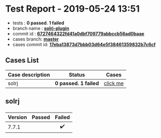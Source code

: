# Test Report - 2019-05-24 13:51

- tests  : **0 passed**. **1 failed**
- branch name : **[solrj-plugin](https://github.com/apache/incubator-skywalking/tree/solrj-plugin)**
- commit id : **[6727464322fd41a0dbf709779abbccb56ad0baae](https://github.com/apache/incubator-skywalking/commit/6727464322fd41a0dbf709779abbccb56ad0baae)**
- cases branch: **[master](https://github.com/SkywalkingTest/skywalking-autotest-scenarios/tree/master)**
- cases commit id: **[17eba13873d7bbb03d64e5f38461359832b7c6cf](https://github.com/SkywalkingTest/skywalking-autotest-scenarios/commit/17eba13873d7bbb03d64e5f38461359832b7c6cf)**

## Cases List

| Case description | Status | Cases|
|:-----|:-----:|:-----:|
|solrj| **0 passed. 1 failed**| [click me](#solrj) |

## solrj

### 
|  Version     | Passed | Failed|
|:------------- |:-------:|:-----:|
| 7.7.1  | |:heavy_check_mark:|

